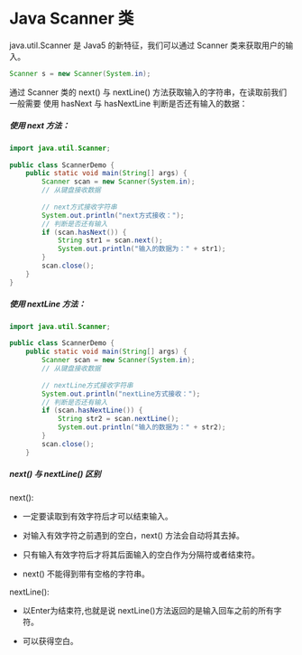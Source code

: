 # Java Scanner 类

java.util.Scanner 是 Java5 的新特征，我们可以通过 Scanner 类来获取用户的输入。

```java
Scanner s = new Scanner(System.in);
```

通过 Scanner 类的 next\(\) 与 nextLine\(\) 方法获取输入的字符串，在读取前我们一般需要 使用 hasNext 与 hasNextLine 判断是否还有输入的数据：

##### 使用 next 方法：

```java
import java.util.Scanner; 
 
public class ScannerDemo {
    public static void main(String[] args) {
        Scanner scan = new Scanner(System.in);
        // 从键盘接收数据
 
        // next方式接收字符串
        System.out.println("next方式接收：");
        // 判断是否还有输入
        if (scan.hasNext()) {
            String str1 = scan.next();
            System.out.println("输入的数据为：" + str1);
        }
        scan.close();
    }
}
```

##### 使用 nextLine 方法：

```java
import java.util.Scanner;
 
public class ScannerDemo {
    public static void main(String[] args) {
        Scanner scan = new Scanner(System.in);
        // 从键盘接收数据
 
        // nextLine方式接收字符串
        System.out.println("nextLine方式接收：");
        // 判断是否还有输入
        if (scan.hasNextLine()) {
            String str2 = scan.nextLine();
            System.out.println("输入的数据为：" + str2);
        }
        scan.close();
    }
```

##### next\(\) 与 nextLine\(\) 区别

next\(\):

* 一定要读取到有效字符后才可以结束输入。

* 对输入有效字符之前遇到的空白，next\(\) 方法会自动将其去掉。

* 只有输入有效字符后才将其后面输入的空白作为分隔符或者结束符。

* next\(\) 不能得到带有空格的字符串。

nextLine\(\):

* 以Enter为结束符,也就是说 nextLine\(\)方法返回的是输入回车之前的所有字符。

* 可以获得空白。



